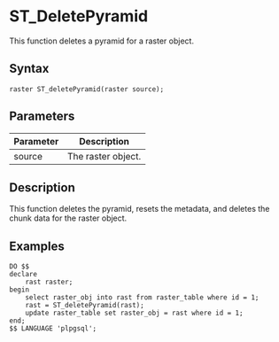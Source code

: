 # ST\_DeletePyramid

This function deletes a pyramid for a raster object.

## Syntax

```
raster ST_deletePyramid(raster source);
```

## Parameters

|Parameter|Description|
|---------|-----------|
|source|The raster object.|

## Description

This function deletes the pyramid, resets the metadata, and deletes the chunk data for the raster object.

## Examples

```
DO $$
declare
    rast raster;
begin
    select raster_obj into rast from raster_table where id = 1;
    rast = ST_deletePyramid(rast);
    update raster_table set raster_obj = rast where id = 1;
end;    
$$ LANGUAGE 'plpgsql';
```


